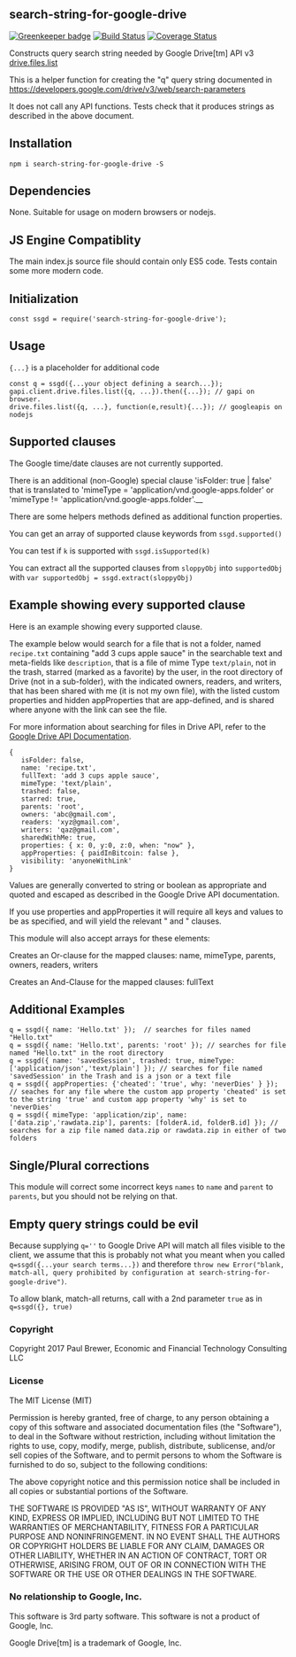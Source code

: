 search-string-for-google-drive
----------

[![Greenkeeper badge](https://badges.greenkeeper.io/DrPaulBrewer/search-string-for-google-drive.svg)](https://greenkeeper.io/)
[![Build Status](https://travis-ci.org/DrPaulBrewer/search-string-for-google-drive.svg?branch=master)](https://travis-ci.org/DrPaulBrewer/search-string-for-google-drive)
[![Coverage Status](https://coveralls.io/repos/github/DrPaulBrewer/search-string-for-google-drive/badge.svg?branch=master)](https://coveralls.io/github/DrPaulBrewer/search-string-for-google-drive?branch=master)

Constructs query search string needed by Google Drive[tm] API v3 [drive.files.list](https://developers.google.com/drive/v3/reference/files/list)

This is a helper function for creating the "q" query string documented in  https://developers.google.com/drive/v3/web/search-parameters

It does not call any API functions.  Tests check that it produces strings as described in the above document.

## Installation

`npm i search-string-for-google-drive -S`

## Dependencies

None.  Suitable for usage on modern browsers or nodejs.

## JS Engine Compatiblity

The main index.js source file should contain only ES5 code.  Tests contain some more modern code.

## Initialization

    const ssgd = require('search-string-for-google-drive');

## Usage

`{...}` is a placeholder for additional code 

    const q = ssgd({...your object defining a search...});
	gapi.client.drive.files.list({q, ...}).then({...}); // gapi on browser. 
	drive.files.list({q, ...}, function(e,result){...}); // googleapis on nodejs

## Supported clauses

The Google time/date clauses are not currently supported.  

There is an additional (non-Google) special clause 'isFolder: true | false' that is translated to 'mimeType = 'application/vnd.google-apps.folder' or 'mimeType != 'application/vnd.google-apps.folder'.__

There are some helpers methods defined as additional function properties.  

You can get an array of supported clause keywords from `ssgd.supported()`

You can test if `k` is supported with `ssgd.isSupported(k)`

You can extract all the supported clauses from `sloppyObj` into `supportedObj` with  `var supportedObj = ssgd.extract(sloppyObj)`

## Example showing every supported clause

Here is an example showing every supported clause.  

The example below would search for a file that is not a folder, named `recipe.txt` containing "add 3 cups apple sauce" in the searchable text
and meta-fields like `description`, that is a file of mime Type `text/plain`, not in the trash, starred (marked as a favorite) by the user,
in the root directory of Drive (not in a sub-folder), with the indicated owners, readers, and writers, that has been
shared with me (it is not my own file), with the listed custom properties and hidden appProperties that are app-defined, and is shared where 
anyone with the link can see the file.  

For more information about searching for files in Drive API, refer to the [Google Drive API Documentation](https://developers.google.com/drive/v3/web/search-parameters).


```
{ 
   isFolder: false,
   name: 'recipe.txt',
   fullText: 'add 3 cups apple sauce',
   mimeType: 'text/plain',
   trashed: false,
   starred: true,
   parents: 'root',
   owners: 'abc@gmail.com',
   readers: 'xyz@gmail.com',
   writers: 'qaz@gmail.com',
   sharedWithMe: true,
   properties: { x: 0, y:0, z:0, when: "now" },
   appProperties: { paidInBitcoin: false },
   visibility: 'anyoneWithLink'
}
```

Values are generally converted to string or boolean as appropriate and quoted and escaped as described in the Google Drive API documentation.

If you use properties and appProperties it will require all keys and values to be as specified, and will yield the relevant " and " clauses.

This module will also accept arrays for these elements:

Creates an Or-clause for the mapped clauses:  name, mimeType, parents, owners, readers, writers

Creates an And-Clause for the mapped clauses: fullText

## Additional Examples

```
q = ssgd({ name: 'Hello.txt' });  // searches for files named "Hello.txt"
q = ssgd({ name: 'Hello.txt', parents: 'root' }); // searches for file named "Hello.txt" in the root directory
q = ssgd({ name: 'savedSession', trashed: true, mimeType: ['application/json','text/plain'] }); // searches for file named 'savedSession' in the Trash and is a json or a text file
q = ssgd({ appProperties: {'cheated': 'true', why: 'neverDies' } }); // seaches for any file where the custom app property 'cheated' is set to the string 'true' and custom app property 'why' is set to 'neverDies'
q = ssgd({ mimeType: 'application/zip', name: ['data.zip','rawdata.zip'], parents: [folderA.id, folderB.id] }); // searches for a zip file named data.zip or rawdata.zip in either of two folders 
```

## Single/Plural corrections

This module will correct some incorrect keys `names` to `name` and `parent` to `parents`, but you should not be relying on that.

## Empty query strings could be evil

Because supplying `q=''` to Google Drive API will match all files visible to the client, we assume that this is probably not what
you meant when you called `q=ssgd({...your search terms...})` and therefore `throw new Error("blank, match-all, query prohibited by configuration at search-string-for-google-drive")`.

To allow blank, match-all returns, call with a 2nd parameter `true` as in `q=ssgd({}, true)`

### Copyright

Copyright 2017 Paul Brewer, Economic and Financial Technology Consulting LLC

### License

The MIT License (MIT)

Permission is hereby granted, free of charge, to any person obtaining a copy of this software and associated documentation files (the "Software"), to deal in the Software without restriction, including without limitation the rights to use, copy, modify, merge, publish, distribute, sublicense, and/or sell copies of the Software, and to permit persons to whom the Software is furnished to do so, subject to the following conditions:

The above copyright notice and this permission notice shall be included in all copies or substantial portions of the Software.

THE SOFTWARE IS PROVIDED "AS IS", WITHOUT WARRANTY OF ANY KIND, EXPRESS OR IMPLIED, INCLUDING BUT NOT LIMITED TO THE WARRANTIES OF MERCHANTABILITY, FITNESS FOR A PARTICULAR PURPOSE AND NONINFRINGEMENT. IN NO EVENT SHALL THE AUTHORS OR COPYRIGHT HOLDERS BE LIABLE FOR ANY CLAIM, DAMAGES OR OTHER LIABILITY, WHETHER IN AN ACTION OF CONTRACT, TORT OR OTHERWISE, ARISING FROM, OUT OF OR IN CONNECTION WITH THE SOFTWARE OR THE USE OR OTHER DEALINGS IN THE SOFTWARE.

### No relationship to Google, Inc.

This software is 3rd party software. This software is not a product of Google, Inc.

Google Drive[tm] is a trademark of Google, Inc.


